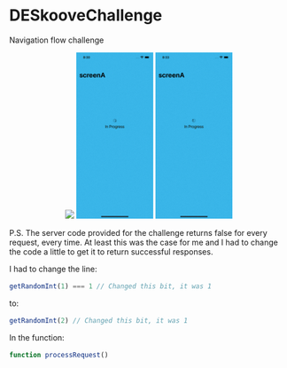 # DESkooveChallenge
Navigation flow challenge

<p align="center">
  <img src="nav_flow_example_1.gif" height="300">
  <img src="nav_flow_example_2.gif" height="300">
  <img src="nav_flow_example_3.gif" height="300">
</p>

P.S. The server code provided for the challenge returns false for every request, every time. At least this was the case for me and I had to change the code a little to get it to return successful responses.

I had to change the line:
```javascript
getRandomInt(1) === 1 // Changed this bit, it was 1
```
to:
```javascript
getRandomInt(2) // Changed this bit, it was 1
```
In the function:
```javascript
function processRequest() 
```
